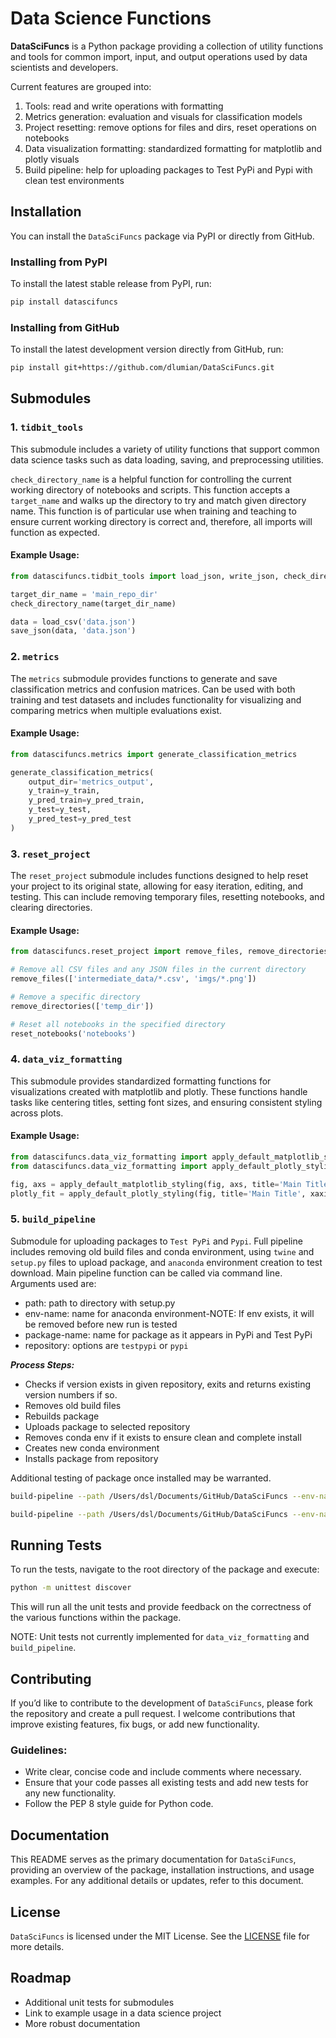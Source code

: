 # Data Science Functions

 **DataSciFuncs** is a Python package providing a collection of utility functions and tools for common import, input, and output operations used by data scientists and developers.

Current features are grouped into: 

1. Tools: read and write operations with formatting
1. Metrics generation: evaluation and visuals for classification models
1. Project resetting: remove options for files and dirs, reset operations on notebooks
1. Data visualization formatting: standardized formatting for matplotlib and plotly visuals
1. Build pipeline: help for uploading packages to Test PyPi and Pypi with clean test environments

## Installation

You can install the `DataSciFuncs` package via PyPI or directly from GitHub.

### Installing from PyPI

To install the latest stable release from PyPI, run:

```bash
pip install datascifuncs
```

### Installing from GitHub

To install the latest development version directly from GitHub, run:

```bash
pip install git+https://github.com/dlumian/DataSciFuncs.git
```

## Submodules

### 1. `tidbit_tools`
This submodule includes a variety of utility functions that support common data science tasks such as data loading, saving, and preprocessing utilities.

`check_directory_name` is a helpful function for controlling the current working directory of notebooks and scripts. This function accepts a `target_name` and walks up the directory to try and match given directory name. This function is of particular use when training and teaching to ensure current working directory is correct and, therefore, all imports will function as expected. 

#### Example Usage:
```python
from datascifuncs.tidbit_tools import load_json, write_json, check_directory_name

target_dir_name = 'main_repo_dir'
check_directory_name(target_dir_name)

data = load_csv('data.json')
save_json(data, 'data.json')
```

### 2. `metrics`
The `metrics` submodule provides functions to generate and save classification metrics and confusion matrices. Can be used with both training and test datasets and includes functionality for visualizing and comparing metrics when multiple evaluations exist.

#### Example Usage:
```python
from datascifuncs.metrics import generate_classification_metrics

generate_classification_metrics(
    output_dir='metrics_output',
    y_train=y_train,
    y_pred_train=y_pred_train,
    y_test=y_test,
    y_pred_test=y_pred_test
)
```

### 3. `reset_project`
The `reset_project` submodule includes functions designed to help reset your project to its original state, allowing for easy iteration, editing, and testing. This can include removing temporary files, resetting notebooks, and clearing directories.

#### Example Usage:
```python
from datascifuncs.reset_project import remove_files, remove_directories, reset_notebooks

# Remove all CSV files and any JSON files in the current directory
remove_files(['intermediate_data/*.csv', 'imgs/*.png'])

# Remove a specific directory
remove_directories(['temp_dir'])

# Reset all notebooks in the specified directory
reset_notebooks('notebooks')
```

### 4. `data_viz_formatting`
This submodule provides standardized formatting functions for visualizations created with matplotlib and plotly. These functions handle tasks like centering titles, setting font sizes, and ensuring consistent styling across plots.

#### Example Usage:
```python
from datascifuncs.data_viz_formatting import apply_default_matplotlib_styling
from datascifuncs.data_viz_formatting import apply_default_plotly_styling

fig, axs = apply_default_matplotlib_styling(fig, axs, title='Main Title', xaxis_title='X-axis', yaxis_title='Y-axis')
plotly_fit = apply_default_plotly_styling(fig, title='Main Title', xaxis_title='X-axis', yaxis_title='Y-axis', legend_title=None)
```

### 5. `build_pipeline`
Submodule for uploading packages to `Test PyPi` and `Pypi`. Full pipeline includes removing old build files and conda environment, using `twine` and `setup.py` files to upload package, and `anaconda` environment creation to test download. Main pipeline function can be called via command line. Arguments used are:
- path: path to directory with setup.py
- env-name: name for anaconda environment-NOTE: If env exists, it will be removed before new run is tested
- package-name: name for package as it appears in PyPi and Test PyPi
- repository: options are `testpypi` or `pypi`

***Process Steps:***
- Checks if version exists in given repository, exits and returns existing version numbers if so.
- Removes old build files
- Rebuilds package
- Uploads package to selected repository
- Removes conda env if it exists to ensure clean and complete install
- Creates new conda environment
- Installs package from repository

Additional testing of package once installed may be warranted.


```bash
build-pipeline --path /Users/dsl/Documents/GitHub/DataSciFuncs --env-name test_env --package-name datascifuncs --repository testpypi

build-pipeline --path /Users/dsl/Documents/GitHub/DataSciFuncs --env-name prod_env --package-name datascifuncs --repository pypi
```

## Running Tests

To run the tests, navigate to the root directory of the package and execute:

```bash
python -m unittest discover
```

This will run all the unit tests and provide feedback on the correctness of the various functions within the package.

NOTE: Unit tests not currently implemented for `data_viz_formatting` and `build_pipeline`. 


## Contributing

If you’d like to contribute to the development of `DataSciFuncs`, please fork the repository and create a pull request. I welcome contributions that improve existing features, fix bugs, or add new functionality.

### Guidelines:
- Write clear, concise code and include comments where necessary.
- Ensure that your code passes all existing tests and add new tests for any new functionality.
- Follow the PEP 8 style guide for Python code.

## Documentation

This README serves as the primary documentation for `DataSciFuncs`, providing an overview of the package, installation instructions, and usage examples. For any additional details or updates, refer to this document.

## License

`DataSciFuncs` is licensed under the MIT License. See the [LICENSE](https://github.com/dlumian/DataSciFuncs/blob/main/LICENSE) file for more details.

## Roadmap

- Additional unit tests for submodules
- Link to example usage in a data science project
- More robust documentation
